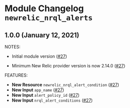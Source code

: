 # Module Changelog `newrelic_nrql_alerts`

## 1.0.0 (January 12, 2021)

NOTES:

* Initial module version ([#27](https://github.cerner.com/CSM/terraform_registry/pull/27))

* Minimum New Relic provider version is now 2.14.0 ([#27](https://github.cerner.com/CSM/terraform_registry/pull/27))

FEATURES:

* **New Resource** `newrelic_nrql_alert_condition` ([#27](https://github.cerner.com/CSM/terraform_registry/pull/27))
* **New Input** `app_name` ([#27](https://github.cerner.com/CSM/terraform_registry/pull/27))
* **New Input** `alert_policy_id` ([#27](https://github.cerner.com/CSM/terraform_registry/pull/27))
* **New Input** `nrql_alert_conditions` ([#27](https://github.cerner.com/CSM/terraform_registry/pull/27))
